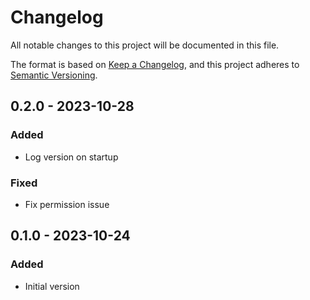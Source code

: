 # Changelog

All notable changes to this project will be documented in this file.

The format is based on [Keep a Changelog](https://keepachangelog.com/en/1.0.0/),
and this project adheres to [Semantic Versioning](https://semver.org/spec/v2.0.0.html).

## 0.2.0 - 2023-10-28

### Added

- Log version on startup

### Fixed

- Fix permission issue

## 0.1.0 - 2023-10-24

### Added

- Initial version
